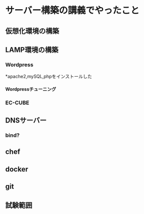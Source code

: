 サーバー構築の講義でやったこと
==================================

## 仮想化環境の構築

## LAMP環境の構築

### Wordpress
*apache2,mySQL,phpをインストールした
#### Wordpressチューニング

### EC-CUBE

## DNSサーバー

### bind?

## chef

## docker

## git

## 試験範囲

